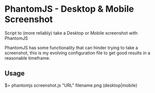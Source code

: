 # PhantomJS - Desktop & Mobile Screenshot
Script to (more reliably) take a Desktop or Mobile screenshot with PhantomJS

PhantomJS has some functionality that can hinder trying to take a screenshot, this is my evolving configuration file to get good results in a reasonable timeframe.

## Usage
$> phantomjs screenshot.js "URL" filename.png (desktop|mobile)
